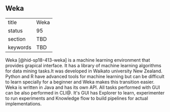 ## Weka


|          |      |
| -------- | ---- |
| title    | Weka |
| status   | 95   |
| section  | TBD  |
| keywords | TBD  |



Weka [@hid-sp18-413-weka] is a machine learning environment that
provides grapical interface. It has a library of machine learning
algorithms for data mining tasks.It was developed in Waikato university
New Zealand. Python and R have advanced tools for machine learning but
can be difficult to learn specially for a beginner and Weka makes this
transition easier. Weka is written in Java and has its own API. All
tasks performed with GUI can be also performed in CLI@. It's GUI has
Explorer to learn, experimenter to run experiments and Knowledge flow to
build pipelines for actual implementations.
